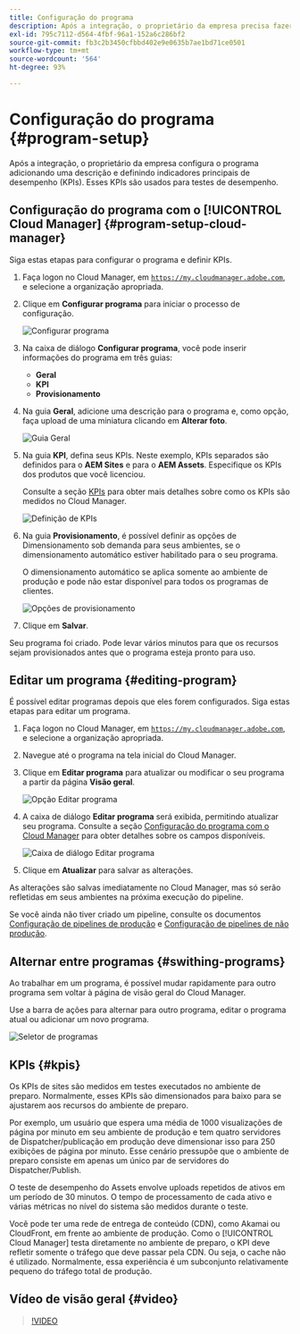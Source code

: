 ```yaml
---
title: Configuração do programa
description: Após a integração, o proprietário da empresa precisa fazer uma configuração inicial do programa.
exl-id: 795c7112-d564-4fbf-96a1-152a6c286bf2
source-git-commit: fb3c2b3450cfbbd402e9e0635b7ae1bd71ce0501
workflow-type: tm+mt
source-wordcount: '564'
ht-degree: 93%

---
```



# Configuração do programa {#program-setup}

Após a integração, o proprietário da empresa configura o programa adicionando uma descrição e definindo indicadores principais de desempenho (KPIs). Esses KPIs são usados para testes de desempenho.

## Configuração do programa com o [!UICONTROL Cloud Manager] {#program-setup-cloud-manager}

Siga estas etapas para configurar o programa e definir KPIs.

1. Faça logon no Cloud Manager, em [`https://my.cloudmanager.adobe.com`](https://my.cloudmanager.adobe.com), e selecione a organização apropriada.

1. Clique em **Configurar programa** para iniciar o processo de configuração.

   ![Configurar programa](/help/assets/set-up-program/setup1.png)

1. Na caixa de diálogo **Configurar programa**, você pode inserir informações do programa em três guias:

   * **Geral**
   * **KPI**
   * **Provisionamento**

1. Na guia **Geral**, adicione uma descrição para o programa e, como opção, faça upload de uma miniatura clicando em **Alterar foto**.

   ![Guia Geral](/help/assets/Setup_Program-General.png)

1. Na guia **KPI**, defina seus KPIs. Neste exemplo, KPIs separados são definidos para o **AEM Sites** e para o **AEM Assets**. Especifique os KPIs dos produtos que você licenciou.

   Consulte a seção [KPIs](#kpis) para obter mais detalhes sobre como os KPIs são medidos no Cloud Manager.

   ![Definição de KPIs](/help/assets/Setup_Program-KPIs.png)

1. Na guia **Provisionamento**, é possível definir as opções de Dimensionamento sob demanda para seus ambientes, se o dimensionamento automático estiver habilitado para o seu programa.

   O dimensionamento automático se aplica somente ao ambiente de produção e pode não estar disponível para todos os programas de clientes.

   ![Opções de provisionamento](/help/assets/Setup_Program-Provisioning.png)

1. Clique em **Salvar**.

Seu programa foi criado. Pode levar vários minutos para que os recursos sejam provisionados antes que o programa esteja pronto para uso.

## Editar um programa {#editing-program}

É possível editar programas depois que eles forem configurados. Siga estas etapas para editar um programa.

1. Faça logon no Cloud Manager, em [`https://my.cloudmanager.adobe.com`](https://my.cloudmanager.adobe.com), e selecione a organização apropriada.

1. Navegue até o programa na tela inicial do Cloud Manager.

1. Clique em **Editar programa** para atualizar ou modificar o seu programa a partir da página **Visão geral**.

   ![Opção Editar programa](/help/assets/set-up-program/edit-program1.png)

1. A caixa de diálogo **Editar programa** será exibida, permitindo atualizar seu programa. Consulte a seção [Configuração do programa com o Cloud Manager](#program-setup-cloud-manager) para obter detalhes sobre os campos disponíveis.

   ![Caixa de diálogo Editar programa](/help/assets/set-up-program/edit-program-general.png)

1. Clique em **Atualizar** para salvar as alterações.

As alterações são salvas imediatamente no Cloud Manager, mas só serão refletidas em seus ambientes na próxima execução do pipeline.

Se você ainda não tiver criado um pipeline, consulte os documentos [Configuração de pipelines de produção](/help/using/production-pipelines.md) e [Configuração de pipelines de não produção](/help/using/non-production-pipelines.md).

## Alternar entre programas {#swithing-programs}

Ao trabalhar em um programa, é possível mudar rapidamente para outro programa sem voltar à página de visão geral do Cloud Manager.

Use a barra de ações para alternar para outro programa, editar o programa atual ou adicionar um novo programa.

![Seletor de programas](/help/assets/set-up-program/setup2.png)

## KPIs {#kpis}

Os KPIs de sites são medidos em testes executados no ambiente de preparo. Normalmente, esses KPIs são dimensionados para baixo para se ajustarem aos recursos do ambiente de preparo.

Por exemplo, um usuário que espera uma média de 1000 visualizações de página por minuto em seu ambiente de produção e tem quatro servidores de Dispatcher/publicação em produção deve dimensionar isso para 250 exibições de página por minuto. Esse cenário pressupõe que o ambiente de preparo consiste em apenas um único par de servidores do Dispatcher/Publish.

O teste de desempenho do Assets envolve uploads repetidos de ativos em um período de 30 minutos. O tempo de processamento de cada ativo e várias métricas no nível do sistema são medidos durante o teste. 

Você pode ter uma rede de entrega de conteúdo (CDN), como Akamai ou CloudFront, em frente ao ambiente de produção. Como o [!UICONTROL Cloud Manager] testa diretamente no ambiente de preparo, o KPI deve refletir somente o tráfego que deve passar pela CDN. Ou seja, o cache não é utilizado. Normalmente, essa experiência é um subconjunto relativamente pequeno do tráfego total de produção.

## Vídeo de visão geral {#video}

>[!VIDEO](https://video.tv.adobe.com/v/26313/)
